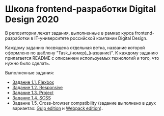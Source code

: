 # Школа frontend-разработки Digital Design 2020

<p>В репозитории лежат задания, выполненные в рамках курса frontend-разработки в IT-университете
российской компании Digital Design.</p>
<p>Каждому заданию посвящена отдельная ветка, название которой оформлено по шаблону "Task_(номер)_(название)". К каждому заданию прилагается README с описанием используемых технологий и того, что нужно было сделать.</p>
<p>Выполненные задания:
    <ul>
        <li>
            <a href="https://github.com/aakulgina/Kulgina_DigDes_FE2020/tree/Task_1_1_FlexBox">Задание 1.1. Flexbox</a>
        </li>
        <li>
            <a href="https://github.com/aakulgina/Kulgina_DigDes_FE2020/tree/Task_1_2_Responsive">Задание 1.2. Responsive</a>
        </li>
        <li>
            <a href="https://github.com/aakulgina/Kulgina_DigDes_FE2020/tree/Task_1_3_Project">Задание 1.3. Project</a>
        </li>
        <li>
            <a href="https://github.com/aakulgina/Kulgina_DigDes_FE2020/tree/Task_1_4_SCSS">Задание 1.4. SCSS</a>
        </li>
        <li>
            Задание 1.5. Cross-browser compatibility (задание выполнено в двух вариантах:
            <a href="https://github.com/aakulgina/Kulgina_DigDes_FE2020/tree/Task_1_5_Cross-browser_compatibility">Gulp edition</a>
            и <a href="https://github.com/aakulgina/Kulgina_DigDes_FE2020/tree/Task_1_5_Webpack_edition">Webpack edition</a>).
        </li>
    </ul>
</p>